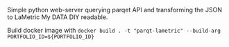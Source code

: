 Simple python web-server querying parqet API and transforming the JSON to LaMetric My DATA DIY readable.

Build docker image with ```docker build . -t "parqt-lametric" --build-arg PORTFOLIO_ID=${PORTFOLIO_ID}```
